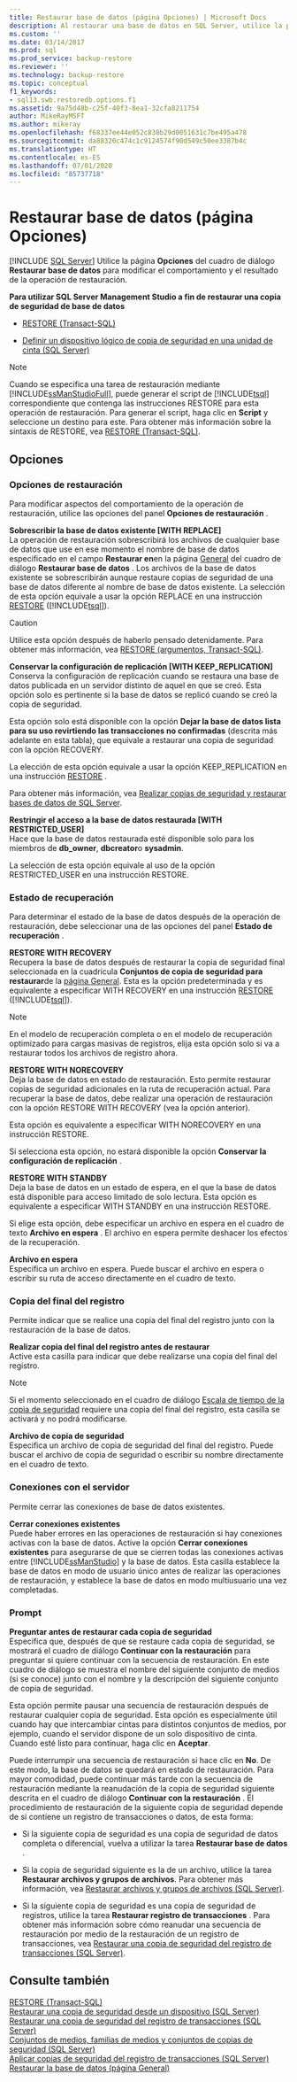 ```yaml
---
title: Restaurar base de datos (página Opciones) | Microsoft Docs
description: Al restaurar una base de datos en SQL Server, utilice la página Opciones del cuadro de diálogo Restaurar base de datos para modificar el comportamiento y el resultado de la operación de restauración.
ms.custom: ''
ms.date: 03/14/2017
ms.prod: sql
ms.prod_service: backup-restore
ms.reviewer: ''
ms.technology: backup-restore
ms.topic: conceptual
f1_keywords:
- sql13.swb.restoredb.options.f1
ms.assetid: 9a75d48b-c25f-40f3-8ea1-32cfa8211754
author: MikeRayMSFT
ms.author: mikeray
ms.openlocfilehash: f68337ee44e052c838b29d0051631c7be495a478
ms.sourcegitcommit: da88320c474c1c9124574f90d549c50ee3387b4c
ms.translationtype: HT
ms.contentlocale: es-ES
ms.lasthandoff: 07/01/2020
ms.locfileid: "85737718"
---
```

# <a name="restore-database-options-page"></a>Restaurar base de datos (página Opciones)
 [!INCLUDE [SQL Server](../../includes/applies-to-version/sqlserver.md)]
  Utilice la página **Opciones** del cuadro de diálogo **Restaurar base de datos** para modificar el comportamiento y el resultado de la operación de restauración.  
  
 **Para utilizar SQL Server Management Studio a fin de restaurar una copia de seguridad de base de datos**  
  
-   [RESTORE &#40;Transact-SQL&#41;](../../t-sql/statements/restore-statements-transact-sql.md)  
  
-   [Definir un dispositivo lógico de copia de seguridad en una unidad de cinta &#40;SQL Server&#41;](../../relational-databases/backup-restore/define-a-logical-backup-device-for-a-tape-drive-sql-server.md)  
  
> [!NOTE]  
>  Cuando se especifica una tarea de restauración mediante [!INCLUDE[ssManStudioFull](../../includes/ssmanstudiofull-md.md)], puede generar el script de [!INCLUDE[tsql](../../includes/tsql-md.md)] correspondiente que contenga las instrucciones RESTORE para esta operación de restauración. Para generar el script, haga clic en **Script** y seleccione un destino para este. Para obtener más información sobre la sintaxis de RESTORE, vea [RESTORE &#40;Transact-SQL&#41;](../../t-sql/statements/restore-statements-transact-sql.md).  
  
## <a name="options"></a>Opciones  
  
### <a name="restore-options"></a>Opciones de restauración  
 Para modificar aspectos del comportamiento de la operación de restauración, utilice las opciones del panel **Opciones de restauración** .  
  
 **Sobrescribir la base de datos existente [WITH REPLACE]**  
 La operación de restauración sobrescribirá los archivos de cualquier base de datos que use en ese momento el nombre de base de datos especificado en el campo **Restaurar en**en la página [General](../../relational-databases/backup-restore/restore-database-general-page.md) del cuadro de diálogo **Restaurar base de datos** . Los archivos de la base de datos existente se sobrescribirán aunque restaure copias de seguridad de una base de datos diferente al nombre de base de datos existente. La selección de esta opción equivale a usar la opción REPLACE en una instrucción [RESTORE](../../t-sql/statements/restore-statements-arguments-transact-sql.md) ([!INCLUDE[tsql](../../includes/tsql-md.md)]).  
  
> [!CAUTION]  
>  Utilice esta opción después de haberlo pensado detenidamente. Para obtener más información, vea [RESTORE &#40;argumentos, Transact-SQL&#41;](../../t-sql/statements/restore-statements-arguments-transact-sql.md).  
  
 **Conservar la configuración de replicación [WITH KEEP_REPLICATION]**  
 Conserva la configuración de replicación cuando se restaura una base de datos publicada en un servidor distinto de aquel en que se creó. Esta opción solo es pertinente si la base de datos se replicó cuando se creó la copia de seguridad.  
  
 Esta opción solo está disponible con la opción **Dejar la base de datos lista para su uso revirtiendo las transacciones no confirmadas** (descrita más adelante en esta tabla), que equivale a restaurar una copia de seguridad con la opción RECOVERY.  
  
 La elección de esta opción equivale a usar la opción KEEP_REPLICATION en una instrucción [RESTORE](../../t-sql/statements/restore-statements-transact-sql.md) .  
  
 Para obtener más información, vea [Realizar copias de seguridad y restaurar bases de datos de SQL Server](../../relational-databases/replication/administration/back-up-and-restore-replicated-databases.md).  
  
 **Restringir el acceso a la base de datos restaurada [WITH RESTRICTED_USER]**  
 Hace que la base de datos restaurada esté disponible solo para los miembros de **db_owner**, **dbcreator**o **sysadmin**.  
  
 La selección de esta opción equivale al uso de la opción RESTRICTED_USER en una instrucción RESTORE.  
  
### <a name="recovery-state"></a>Estado de recuperación  
 Para determinar el estado de la base de datos después de la operación de restauración, debe seleccionar una de las opciones del panel **Estado de recuperación** .  
  
 **RESTORE WITH RECOVERY**  
 Recupera la base de datos después de restaurar la copia de seguridad final seleccionada en la cuadrícula **Conjuntos de copia de seguridad para restaurar**de la [página General](../../relational-databases/backup-restore/restore-database-general-page.md). Esta es la opción predeterminada y es equivalente a especificar WITH RECOVERY en una instrucción [RESTORE](../../t-sql/statements/restore-statements-arguments-transact-sql.md) ([!INCLUDE[tsql](../../includes/tsql-md.md)]).  
  
> [!NOTE]  
>  En el modelo de recuperación completa o en el modelo de recuperación optimizado para cargas masivas de registros, elija esta opción solo si va a restaurar todos los archivos de registro ahora.  
  
 **RESTORE WITH NORECOVERY**  
 Deja la base de datos en estado de restauración. Esto permite restaurar copias de seguridad adicionales en la ruta de recuperación actual. Para recuperar la base de datos, debe realizar una operación de restauración con la opción RESTORE WITH RECOVERY (vea la opción anterior).  
  
 Esta opción es equivalente a especificar WITH NORECOVERY en una instrucción RESTORE.  
  
 Si selecciona esta opción, no estará disponible la opción **Conservar la configuración de replicación** .  
  
 **RESTORE WITH STANDBY**  
 Deja la base de datos en un estado de espera, en el que la base de datos está disponible para acceso limitado de solo lectura. Esta opción es equivalente a especificar WITH STANDBY en una instrucción RESTORE.  
  
 Si elige esta opción, debe especificar un archivo en espera en el cuadro de texto **Archivo en espera** . El archivo en espera permite deshacer los efectos de la recuperación.  
  
 **Archivo en espera**  
 Especifica un archivo en espera. Puede buscar el archivo en espera o escribir su ruta de acceso directamente en el cuadro de texto.  
  
### <a name="tail-log-backup"></a>Copia del final del registro  
 Permite indicar que se realice una copia del final del registro junto con la restauración de la base de datos.  
  
 **Realizar copia del final del registro antes de restaurar**  
 Active esta casilla para indicar que debe realizarse una copia del final del registro.  
  
> [!NOTE]  
>  Si el momento seleccionado en el cuadro de diálogo [Escala de tiempo de la copia de seguridad](../../relational-databases/backup-restore/backup-timeline.md) requiere una copia del final del registro, esta casilla se activará y no podrá modificarse.  
  
 **Archivo de copia de seguridad**  
 Especifica un archivo de copia de seguridad del final del registro. Puede buscar el archivo de copia de seguridad o escribir su nombre directamente en el cuadro de texto.  
  
### <a name="server-connections"></a>Conexiones con el servidor  
 Permite cerrar las conexiones de base de datos existentes.  
  
 **Cerrar conexiones existentes**  
 Puede haber errores en las operaciones de restauración si hay conexiones activas con la base de datos. Active la opción **Cerrar conexiones existentes** para asegurarse de que se cierren todas las conexiones activas entre [!INCLUDE[ssManStudio](../../includes/ssmanstudio-md.md)] y la base de datos. Esta casilla establece la base de datos en modo de usuario único antes de realizar las operaciones de restauración, y establece la base de datos en modo multiusuario una vez completadas.  
  
### <a name="prompt"></a>Prompt  
 **Preguntar antes de restaurar cada copia de seguridad**  
 Especifica que, después de que se restaure cada copia de seguridad, se mostrará el cuadro de diálogo **Continuar con la restauración** para preguntar si quiere continuar con la secuencia de restauración. En este cuadro de diálogo se muestra el nombre del siguiente conjunto de medios (si se conoce) junto con el nombre y la descripción del siguiente conjunto de copia de seguridad.  
  
 Esta opción permite pausar una secuencia de restauración después de restaurar cualquier copia de seguridad. Esta opción es especialmente útil cuando hay que intercambiar cintas para distintos conjuntos de medios, por ejemplo, cuando el servidor dispone de un solo dispositivo de cinta. Cuando esté listo para continuar, haga clic en **Aceptar**.  
  
 Puede interrumpir una secuencia de restauración si hace clic en **No**. De este modo, la base de datos se quedará en estado de restauración. Para mayor comodidad, puede continuar más tarde con la secuencia de restauración mediante la reanudación de la copia de seguridad siguiente descrita en el cuadro de diálogo **Continuar con la restauración** . El procedimiento de restauración de la siguiente copia de seguridad depende de si contiene un registro de transacciones o datos, de esta forma:  
  
-   Si la siguiente copia de seguridad es una copia de seguridad de datos completa o diferencial, vuelva a utilizar la tarea **Restaurar base de datos** .  
  
-   Si la copia de seguridad siguiente es la de un archivo, utilice la tarea **Restaurar archivos y grupos de archivos**. Para obtener más información, vea [Restaurar archivos y grupos de archivos &#40;SQL Server&#41;](../../relational-databases/backup-restore/restore-files-and-filegroups-sql-server.md).  
  
-   Si la siguiente copia de seguridad es una copia de seguridad de registros, utilice la tarea **Restaurar registro de transacciones** . Para obtener más información sobre cómo reanudar una secuencia de restauración por medio de la restauración de un registro de transacciones, vea [Restaurar una copia de seguridad del registro de transacciones &#40;SQL Server&#41;](../../relational-databases/backup-restore/restore-a-transaction-log-backup-sql-server.md).  
  
## <a name="see-also"></a>Consulte también  
 [RESTORE &#40;Transact-SQL&#41;](../../t-sql/statements/restore-statements-transact-sql.md)   
 [Restaurar una copia de seguridad desde un dispositivo &#40;SQL Server&#41;](../../relational-databases/backup-restore/restore-a-backup-from-a-device-sql-server.md)   
 [Restaurar una copia de seguridad del registro de transacciones &#40;SQL Server&#41;](../../relational-databases/backup-restore/restore-a-transaction-log-backup-sql-server.md)   
 [Conjuntos de medios, familias de medios y conjuntos de copias de seguridad &#40;SQL Server&#41;](../../relational-databases/backup-restore/media-sets-media-families-and-backup-sets-sql-server.md)   
 [Aplicar copias de seguridad del registro de transacciones &#40;SQL Server&#41;](../../relational-databases/backup-restore/apply-transaction-log-backups-sql-server.md)   
 [Restaurar la base de datos &#40;página General&#41;](../../relational-databases/backup-restore/restore-database-general-page.md)  
  
  
